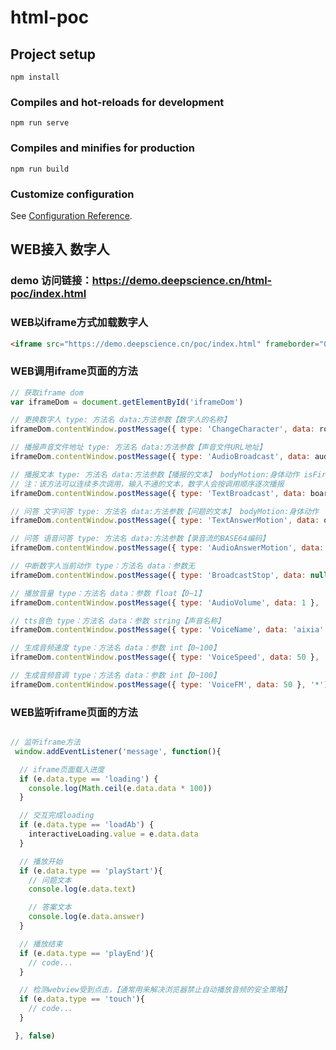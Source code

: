 # html-poc

## Project setup
```
npm install
```

### Compiles and hot-reloads for development
```
npm run serve
```

### Compiles and minifies for production
```
npm run build
```

### Customize configuration
See [Configuration Reference](https://cli.vuejs.org/config/).

## WEB接入 数字人

### demo 访问链接：https://demo.deepscience.cn/html-poc/index.html

### WEB以iframe方式加载数字人
```html
<iframe src="https://demo.deepscience.cn/poc/index.html" frameborder="0" allow="autoplay" id="iframeDom"></iframe>
```

### WEB调用iframe页面的方法
```javascript
// 获取iframe dom
var iframeDom = document.getElementById('iframeDom')

// 更换数字人 type: 方法名 data:方法参数【数字人的名称】
iframeDom.contentWindow.postMessage({ type: 'ChangeCharacter', data: roleName }, '*')

// 播报声音文件地址 type: 方法名 data:方法参数【声音文件URL地址】
iframeDom.contentWindow.postMessage({ type: 'AudioBroadcast', data: audioUrl }, '*')

// 播报文本 type: 方法名 data:方法参数【播报的文本】 bodyMotion:身体动作 isFirst:播放是否放到第一位
// 注：该方法可以连续多次调用，输入不通的文本，数字人会按调用顺序逐次播报
iframeDom.contentWindow.postMessage({ type: 'TextBroadcast', data: boardcastText, bodyMotion:3, isFirst:false }, '*')

// 问答 文字问答 type: 方法名 data:方法参数【问题的文本】 bodyMotion:身体动作
iframeDom.contentWindow.postMessage({ type: 'TextAnswerMotion', data: qaText, bodyMotion:3 }, '*')

// 问答 语音问答 type: 方法名 data:方法参数【录音流的BASE64编码】
iframeDom.contentWindow.postMessage({ type: 'AudioAnswerMotion', data: base64 }, '*')

// 中断数字人当前动作 type：方法名 data：参数无
iframeDom.contentWindow.postMessage({ type: 'BroadcastStop', data: null }, '*')

// 播放音量 type：方法名 data：参数 float【0~1】
iframeDom.contentWindow.postMessage({ type: 'AudioVolume', data: 1 }, '*')

// tts音色 type：方法名 data：参数 string【声音名称】
iframeDom.contentWindow.postMessage({ type: 'VoiceName', data: 'aixia' }, '*')

// 生成音频速度 type：方法名 data：参数 int【0~100】
iframeDom.contentWindow.postMessage({ type: 'VoiceSpeed', data: 50 }, '*')

// 生成音频音调 type：方法名 data：参数 int【0~100】
iframeDom.contentWindow.postMessage({ type: 'VoiceFM', data: 50 }, '*')
```

### WEB监听iframe页面的方法
```javascript

// 监听iframe方法
 window.addEventListener('message', function(){

  // iframe页面载入进度
  if (e.data.type == 'loading') {
    console.log(Math.ceil(e.data.data * 100))
  }

  // 交互完成loading
  if (e.data.type == 'loadAb') {
    interactiveLoading.value = e.data.data
  }

  // 播放开始
  if (e.data.type == 'playStart'){
    // 问题文本
    console.log(e.data.text)

    // 答案文本
    console.log(e.data.answer)
  }

  // 播放结束
  if (e.data.type == 'playEnd'){
    // code...
  }

  // 检测webview受到点击，【通常用来解决浏览器禁止自动播放音频的安全策略】
  if (e.data.type == 'touch'){
    // code...
  }

 }, false)
```
